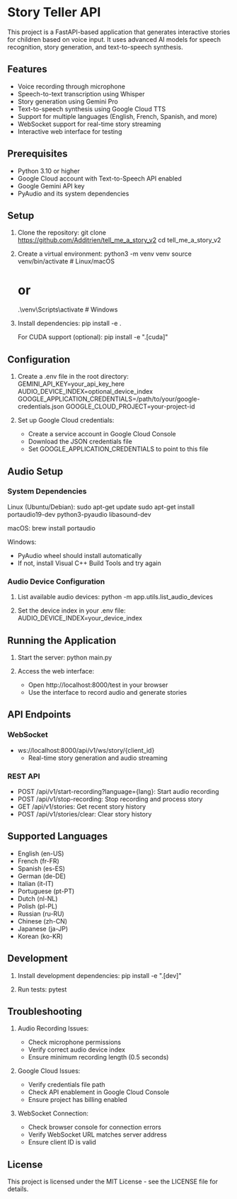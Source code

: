 # Story Teller API

This project is a FastAPI-based application that generates interactive stories for children based on voice input. It uses advanced AI models for speech recognition, story generation, and text-to-speech synthesis.

## Features
- Voice recording through microphone
- Speech-to-text transcription using Whisper
- Story generation using Gemini Pro
- Text-to-speech synthesis using Google Cloud TTS
- Support for multiple languages (English, French, Spanish, and more)
- WebSocket support for real-time story streaming
- Interactive web interface for testing

## Prerequisites

- Python 3.10 or higher
- Google Cloud account with Text-to-Speech API enabled
- Google Gemini API key
- PyAudio and its system dependencies

## Setup

1. Clone the repository:
   git clone https://github.com/Additrien/tell_me_a_story_v2
   cd tell_me_a_story_v2

2. Create a virtual environment:
   python3 -m venv venv
   source venv/bin/activate  # Linux/macOS
   # or
   .\venv\Scripts\activate  # Windows

3. Install dependencies:
   pip install -e .

   For CUDA support (optional):
   pip install -e ".[cuda]"

## Configuration

1. Create a .env file in the root directory:
   GEMINI_API_KEY=your_api_key_here
   AUDIO_DEVICE_INDEX=optional_device_index
   GOOGLE_APPLICATION_CREDENTIALS=/path/to/your/google-credentials.json
   GOOGLE_CLOUD_PROJECT=your-project-id

2. Set up Google Cloud credentials:
   - Create a service account in Google Cloud Console
   - Download the JSON credentials file
   - Set GOOGLE_APPLICATION_CREDENTIALS to point to this file

## Audio Setup

### System Dependencies

Linux (Ubuntu/Debian):
sudo apt-get update
sudo apt-get install portaudio19-dev python3-pyaudio libasound-dev

macOS:
brew install portaudio

Windows:
- PyAudio wheel should install automatically
- If not, install Visual C++ Build Tools and try again

### Audio Device Configuration

1. List available audio devices:
   python -m app.utils.list_audio_devices

2. Set the device index in your .env file:
   AUDIO_DEVICE_INDEX=your_device_index

## Running the Application

1. Start the server:
   python main.py

2. Access the web interface:
   - Open http://localhost:8000/test in your browser
   - Use the interface to record audio and generate stories

## API Endpoints

### WebSocket
- ws://localhost:8000/api/v1/ws/story/{client_id}
  - Real-time story generation and audio streaming

### REST API
- POST /api/v1/start-recording?language={lang}: Start audio recording
- POST /api/v1/stop-recording: Stop recording and process story
- GET /api/v1/stories: Get recent story history
- POST /api/v1/stories/clear: Clear story history

## Supported Languages

- English (en-US)
- French (fr-FR)
- Spanish (es-ES)
- German (de-DE)
- Italian (it-IT)
- Portuguese (pt-PT)
- Dutch (nl-NL)
- Polish (pl-PL)
- Russian (ru-RU)
- Chinese (zh-CN)
- Japanese (ja-JP)
- Korean (ko-KR)

## Development

1. Install development dependencies:
   pip install -e ".[dev]"

2. Run tests:
   pytest

## Troubleshooting

1. Audio Recording Issues:
   - Check microphone permissions
   - Verify correct audio device index
   - Ensure minimum recording length (0.5 seconds)

2. Google Cloud Issues:
   - Verify credentials file path
   - Check API enablement in Google Cloud Console
   - Ensure project has billing enabled

3. WebSocket Connection:
   - Check browser console for connection errors
   - Verify WebSocket URL matches server address
   - Ensure client ID is valid

## License

This project is licensed under the MIT License - see the LICENSE file for details.